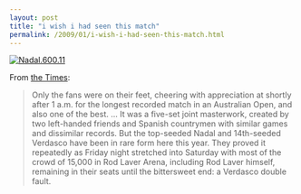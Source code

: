 ```yaml
---
layout: post
title: "i wish i had seen this match"
permalink: /2009/01/i-wish-i-had-seen-this-match.html
---
```


[![Nadal.600.11](https://sippey.typepad.com/.a/6a00d8341c4f5f53ef0105370452d0970c-500wi)](http://sippey.typepad.com/.a/6a00d8341c4f5f53ef0105370452d0970c-pi)

From [the Times](http://www.nytimes.com/2009/01/31/sports/tennis/31tennis.html):

> Only the fans were on their feet, cheering with appreciation at shortly after 1 a.m. for the longest recorded match in an Australian Open, and also one of the best. ... It was a five-set joint masterwork, created by two left-handed friends and Spanish countrymen with similar games and dissimilar records. But the top-seeded Nadal and 14th-seeded Verdasco have been in rare form here this year. They proved it repeatedly as Friday night stretched into Saturday with most of the crowd of 15,000 in Rod Laver Arena, including Rod Laver himself, remaining in their seats until the bittersweet end: a Verdasco double fault.